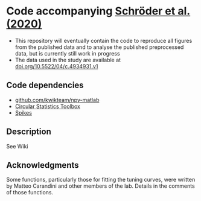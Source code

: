 
# Code accompanying [Schröder et al. (2020)](https://www.cell.com/neuron/fulltext/S0896-6273(20)30318-4)

* This repository will eventually contain the code to reproduce all figures from the published data and to analyse the published preprocessed data, but is currently still work in progress
* The data used in the study are available at 
[doi.org/10.5522/04/c.4934931.v1](https://doi.org/10.5522/04/c.4934931.v1)

## Code dependencies
* [github.com/kwikteam/npy-matlab](https://github.com/kwikteam/npy-matlab)
* [Circular Statistics Toolbox](https://uk.mathworks.com/matlabcentral/fileexchange/10676-circular-statistics-toolbox-directional-statistics)
* [Spikes](https://github.com/cortex-lab/spikes)

## Description
See Wiki

## Acknowledgments
Some functions, particularly those for fitting the tuning curves, were written by Matteo Carandini and other members of the lab. Details in the comments of those functions.
